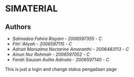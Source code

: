 # SIMATERIAL

## Authors

- _Salmadea Fahira Risyani_ - _2006597355_ - _C_
- _Fitri 'Aliyah_ - _2006597115_ - _C_
- _Adristi Marsalma Nectarine Amaranthi_ - _2006483113_ - _C_
- _Ainun Nur Rohmah_ - _2006597052_ - _C_
- _Farah Sausan Aulita Adinata_ - _2006597140_ - _C_

This is just a login and change status pengadaan page
